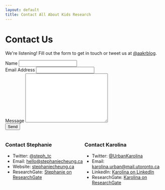 ```yaml
---
layout: default
title: Contact All About Kids Research
---
```


<div id="posts">
  <h1 class="pageTitle">Contact Us</h1>
    <p class="intro">We're listening! Fill out the form to get in touch or tweet us at <a href="http://twitter.com/aakrblog">@aakrblog</a>.</p>
  <form action="http://formspree.io/allaboutkidsresearch@gmail.com" method="POST">
    <label for="name">Name</label>    
    <input type="text" id="name" name="name" class="full-width"><br>
    <label for="email">Email Address</label>
    <input type="email" id="email" name="_replyto" class="full-width"><br>
    <label for="message">Message</label>
    <textarea name="message" id="message" cols="30" rows="10" class="full-width"></textarea><br>
    <input type="submit" value="Send" class="button">
  </form>

<div class="container">
<div style="width: 50%; float:left">
  <h3>Contact Stephanie</h3>
  <ul>
    <li>Twitter: <a href="http://twitter.com/steph_tc">@steph_tc</a></li>
    <li>Email: <a href="mailto:hello@stephaniecheung.ca">hello@stephaniecheung.ca</a></li>
    <li>Website:  <a href="http://stephaniecheung.ca">stephaniecheung.ca</a></li>
    <li>ResearchGate: <a href="https://www.researchgate.net/profile/Stephanie_Cheung4">Stephanie on ResearchGate</a></li>
  </ul>
  </div>

  <div style="width: 50%; float:right">
  <h3>Contact Karolina</h3>
  <ul>
    <li>Twitter: <a href="http://twitter.com/UrbanKarolina">@UrbanKarolina</a></li>
    <li>Email: <a href="mailto:karolina.urban@mail.utoronto.ca">karolina.urban@mail.utoronto.ca</a></li>
    <li>LinkedIn:  <a href="http://ca.linkedin.com/in/karolina-urban-15728860">Karolina on LinkedIn</a></li>
    <li>ResearchGate: <a href="http://www.researchgate.net/profile/Karolina_Urban">Karolina on ResearchGate</a></li>
  </ul>
  </div>
  </div>


</div>
